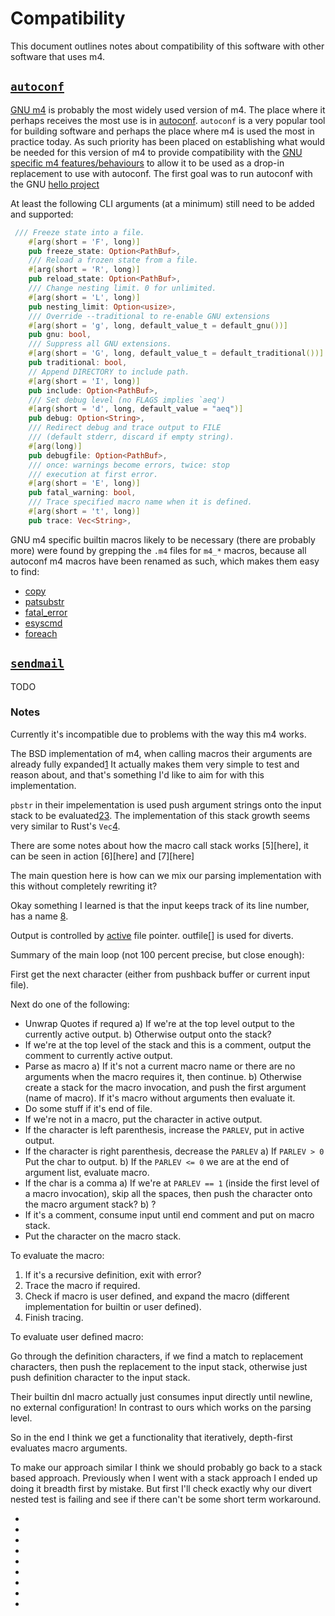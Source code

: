 # Compatibility

This document outlines notes about compatibility of this software with other software that uses m4.

## [`autoconf`](https://www.gnu.org/software/autoconf/)

[GNU m4](https://www.gnu.org/software/m4/) is probably the most widely used version of m4. The place where it perhaps receives the most use is in [autoconf](https://www.gnu.org/software/autoconf/). `autoconf` is a very popular tool for building software and perhaps the place where m4 is used the most in practice today. As such priority has been placed on establishing what would be needed for this version of m4 to provide compatibility with the [GNU specific m4 features/behaviours](https://www.gnu.org/software/m4/manual/html_node/Extensions.html#Extensions) to allow it to be used as a drop-in replacement to use with autoconf. The first goal was to run autoconf with the GNU [hello project](https://www.gnu.org/software/hello/)

At least the following CLI arguments (at a minimum) still need to be added and supported:

```rust
 /// Freeze state into a file.
    #[arg(short = 'F', long)]
    pub freeze_state: Option<PathBuf>,
    /// Reload a frozen state from a file.
    #[arg(short = 'R', long)]
    pub reload_state: Option<PathBuf>,
    /// Change nesting limit. 0 for unlimited.
    #[arg(short = 'L', long)]
    pub nesting_limit: Option<usize>,
    /// Override --traditional to re-enable GNU extensions
    #[arg(short = 'g', long, default_value_t = default_gnu())]
    pub gnu: bool,
    /// Suppress all GNU extensions.
    #[arg(short = 'G', long, default_value_t = default_traditional())]
    pub traditional: bool,
    // Append DIRECTORY to include path.
    #[arg(short = 'I', long)]
    pub include: Option<PathBuf>,
    /// Set debug level (no FLAGS implies `aeq')
    #[arg(short = 'd', long, default_value = "aeq")]
    pub debug: Option<String>,
    /// Redirect debug and trace output to FILE
    /// (default stderr, discard if empty string).
    #[arg(long)]
    pub debugfile: Option<PathBuf>,
    /// once: warnings become errors, twice: stop
    /// execution at first error.
    #[arg(short = 'E', long)]
    pub fatal_warning: bool,
    /// Trace specified macro name when it is defined.
    #[arg(short = 't', long)]
    pub trace: Vec<String>,
```

GNU m4 specific builtin macros likely to be necessary (there are probably more) were found by grepping the `.m4` files for `m4_*` macros, because all autoconf m4 macros have been renamed as such, which makes them easy to find:

* [copy](https://www.gnu.org/software/m4/manual/m4.html#index-copy)
* [patsubstr](https://www.gnu.org/software/m4/manual/m4.html#index-patsubst)
* [fatal_error](https://www.gnu.org/software/m4/manual/m4.html#index-fatal_005ferror)
* [esyscmd](https://www.gnu.org/software/m4/manual/m4.html#index-esyscmd)
* [foreach](https://www.gnu.org/software/m4/manual/m4.html#index-foreach)

## [`sendmail`](https://www.proofpoint.com/us/products/email-protection/open-source-email-solution)

TODO

### Notes

Currently it's incompatible due to problems with the way this m4 works.

The BSD implementation of m4, when calling macros their arguments are already fully expanded[1][1]
It actually makes them very simple to test and reason about, and that's something I'd like to aim for with this implementation.

`pbstr` in their impelementation is used push argument strings onto the input stack to be evaluated[2][2][3][3]. The implementation of this stack growth seems very similar to Rust's `Vec`[4][4].

There are some notes about how the macro call stack works [5][here], it can be seen in action [6][here] and [7][here]

The main question here is how can we mix our parsing implementation with this without completely rewriting it?

Okay something I learned is that the input keeps track of its line number, has a name [8][8].

Output is controlled by [active](https://github.com/freebsd/freebsd-src/blob/main/usr.bin/m4/main.c#L86) file pointer. outfile[] is used for diverts.

Summary of the main loop (not 100 percent precise, but close enough):

First get the next character (either from pushback buffer or current input file).

Next do one of the following:

* Unwrap Quotes if requred
  a) If we're at the top level output to the currently active output.
  b) Otherwise output onto the stack?
* If we're at the top level of the stack and this is a comment, output the comment to currently active output.
* Parse as macro
  a) If it's not a current macro name or there are no arguments when the macro requires it, then continue.
  b) Otherwise create a stack for the macro invocation, and push the first argument (name of macro). If it's macro without arguments then evaluate it.
* Do some stuff if it's end of file.
* If we're not in a macro, put the character in active output.
* If the character is left parenthesis, increase the `PARLEV`, put in active output.
* If the character is right parenthesis, decrease the `PARLEV`
  a) If `PARLEV > 0` Put the char to output.
  b) If the `PARLEV <= 0` we are at the end of argument list, evaluate macro.
* If the char is a comma
  a) If we're at `PARLEV == 1` (inside the first level of a macro invocation), skip all the spaces, then push the character onto the macro argument stack?
  b) ?
* If it's a comment, consume input until end comment and put on macro stack.
* Put the character on the macro stack.

To evaluate the macro:

1. If it's a recursive definition, exit with error?
2. Trace the macro if required.
3. Check if macro is user defined, and expand the macro (different implementation for builtin or user defined).
4. Finish tracing.

To evaluate user defined macro:

Go through the definition characters, if we find a match to replacement characters, then push the replacement to the input stack, otherwise just push definition character to the input stack.

Their builtin dnl macro actually just consumes input directly until newline, no external configuration! In contrast to ours which works on the parsing level.

So in the end I think we get a functionality that iteratively, depth-first evaluates macro arguments.

To make our approach similar I think we should probably go back to a stack based approach. Previously when I went with a stack approach I ended up doing it breadth first by mistake. But first I'll check exactly why our divert nested test is failing and see if there can't be some short term workaround.

- [1]: https://github.com/freebsd/freebsd-src/blob/main/usr.bin/m4/eval.c#L123
- [2]: https://github.com/freebsd/freebsd-src/blob/main/usr.bin/m4/eval.c#L207-L217
- [3]: https://github.com/freebsd/freebsd-src/blob/main/usr.bin/m4/misc.c#L94-L109
- [4]: https://github.com/freebsd/freebsd-src/blob/main/usr.bin/m4/misc.c#L199-L212
- [5]: https://github.com/freebsd/freebsd-src/blob/main/usr.bin/m4/NOTES#L32
- [6]: https://github.com/freebsd/freebsd-src/blob/main/usr.bin/m4/main.c#L434
- [7]: https://github.com/freebsd/freebsd-src/blob/main/usr.bin/m4/main.c#L480
- [8]: https://github.com/freebsd/freebsd-src/blob/main/usr.bin/m4/misc.c#L406-L413
- [9]: https://github.com/freebsd/freebsd-src/blob/main/usr.bin/m4/main.c#L341

